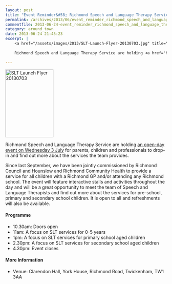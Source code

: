 ```yaml
---
layout: post
title: "Event Reminder&#58; Richmond Speech and Language Therapy Service Open Day - 3 July 2013"
permalink: /archives/2013/06/event_reminder_richmond_speech_and_language_therap.html
commentfile: 2013-06-24-event_reminder_richmond_speech_and_language_therap
category: around_town
date: 2013-06-24 21:45:23
excerpt: |
    <a href="/assets/images/2013/SLT-Launch-Flyer-20130703.jpg" title="See larger version of - SLT Launch Flyer 20130703"><img src="/assets/images/2013/SLT-Launch-Flyer-20130703_thumb.jpg" width="150" height="212" alt="SLT Launch Flyer 20130703" class="photo right" /></a>
    
    Richmond Speech and Language Therapy Service are holding <a href="https://stmargarets.london/event/event/200705144027">an open-day event on Wednesday 3 July</a> for parents, children and professionals to drop-in and find out more about the services the team provides.

---
```


<a href="/assets/images/2013/SLT-Launch-Flyer-20130703.jpg" title="See larger version of - SLT Launch Flyer 20130703"><img src="/assets/images/2013/SLT-Launch-Flyer-20130703_thumb.jpg" width="150" height="212" alt="SLT Launch Flyer 20130703" class="photo right" /></a>

Richmond Speech and Language Therapy Service are holding [an open-day event on Wednesday 3 July](/event/event/200705144027) for parents, children and professionals to drop-in and find out more about the services the team provides.

Since last September, we have been jointly commissioned by Richmond Council and Hounslow and Richmond Community Health to provide a service for all children with a Richmond GP and/or attending any Richmond school. The event will feature interactive stalls and activities throughout the day and will be a great opportunity to meet the team of Speech and Language Therapists and find out more about the services for pre-school, primary and secondary school children. It is open to all and refreshments will also be available.

#### Programme

-   10.30am: Doors open
-   11am: A focus on SLT services for 0-5 years
-   1pm: A focus on SLT services for primary school aged children
-   2.30pm: A focus on SLT services for secondary school aged children
-   4.30pm: Event closes

#### More Information

-   Venue: Clarendon Hall, York House, Richmond Road, Twickenham, TW1 3AA
